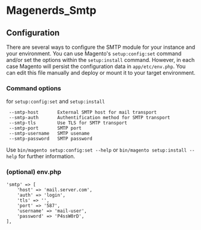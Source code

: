 # Magenerds_Smtp

## Configuration
There are several ways to configure the SMTP module for your instance and your 
environment. You can use Magento's `setup:config:set` command and/or set the options
within the `setup:install` command. However, in each case Magento will persist the
configuration data in `app/etc/env.php`. You can edit this file manually and deploy
or mount it to your target environment.

### Command options 
for `setup:config:set` and `setup:install`

     --smtp-host       External SMTP host for mail transport
     --smtp-auth       Authentification method for SMTP transport
     --smtp-tls        Use TLS for SMTP transport
     --smtp-port       SMTP port
     --smtp-username   SMTP usename
     --smtp-password   SMTP password

Use `bin/magento setup:config:set --help` or `bin/magento setup:install --help`
for further information.

### (optional) env.php

    'smtp' => [
        'host' => 'mail.server.com',
        'auth' => 'login',
        'tls' => '',
        'port' => '587',
        'username' => 'mail-user',
        'password' => 'P4ssW0rD',
    ],
